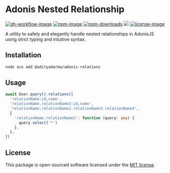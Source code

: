 # Adonis Nested Relationship

[![gh-workflow-image]][gh-workflow-url] [![npm-image]][npm-url] [![npm-downloads]][npm-downloads] ![][typescript-image] [![license-image]][license-url]

A utility to safely and elegantly handle nested relationships in AdonisJS using strict typing and intuitive syntax.

## Installation

```sh
node ace add @adityadarma/adonis-relations
```

## Usage

```ts
await User.query().relations([
  'relationName:id,name',
  'relationName.relationName2:id,name',
  'relationName.relationName2.relationName3.relationName4',
  {
    'relationName.relationName2': function (query: any) {
      query.select('*')
    },
  },
])
```

## License

This package is open-sourced software licensed under the [MIT license](LICENSE.md).

[gh-workflow-image]: https://img.shields.io/github/actions/workflow/status/adityadarma/adonis-relations/release.yml?style=for-the-badge
[gh-workflow-url]: https://github.com/adityadarma/adonis-relations/actions/workflows/release.yml 'Github action'
[npm-image]: https://img.shields.io/npm/v/@adityadarma/adonis-relations/latest.svg?style=for-the-badge&logo=npm
[npm-url]: https://www.npmjs.com/package/@adityadarma/adonis-relations/v/latest 'npm'
[typescript-image]: https://img.shields.io/badge/Typescript-294E80.svg?style=for-the-badge&logo=typescript
[license-url]: LICENSE.md
[license-image]: https://img.shields.io/github/license/adityadarma/adonis-relations?style=for-the-badge
[npm-downloads]: https://img.shields.io/npm/dm/@adityadarma/adonis-relations.svg?style=for-the-badge
[count-downloads]: https://npmcharts.com/compare/@adityadarma/adonis-relations?minimal=true
